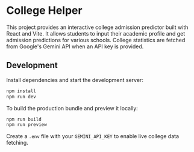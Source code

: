 # College Helper

This project provides an interactive college admission predictor built with React and Vite. It allows students to input their academic profile and get admission predictions for various schools. College statistics are fetched from Google's Gemini API when an API key is provided.

## Development

Install dependencies and start the development server:

```bash
npm install
npm run dev
```

To build the production bundle and preview it locally:

```bash
npm run build
npm run preview
```

Create a `.env` file with your `GEMINI_API_KEY` to enable live college data fetching.
